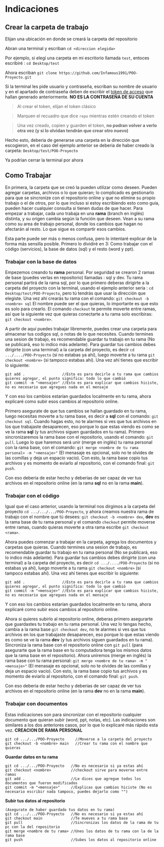 # Indicaciones
## Crear la carpeta de trabajo
Elijan una ubicación en donde se creará la carpeta del repositorio

Abran una terminal y escriban `cd <direccion elegida>`

Por ejemplo, si elegí una carpeta en mi escritorio llamada `test`, entoces escribiré : `cd Desktop/test`

Ahora escriban `git clone https://github.com/Infamous1991/POO-Proyecto.git`

Si la terminal les pide usuario y contraseña, escriban su nombre de usuario y en el apartado de contraseña deben de escribir el [token de acceso](https://github.com/settings/tokens) que hallan generado anteriormente. **NO ES LA CONTRASEÑA DE SU CUENTA**
>Al crear el token, elijan el token clásico

>Marquen el recuadro que dice `repo` mientras estén creando el token

>Una vez creado, copien y guarden el token, **no podran volver a verlo otra vez (y si lo olvidan tendrán que crear otro nuevo)**

Hecho esto, deberia de generarse una carpeta en la dirección que escogieron, en el caso del ejemplo anterior se deberia de haber creado la carpeta: `Desktop/test/POO-Proyecto`

Ya podrían cerrar la terminal por ahora


## Como Trabajar
En primera, la carpeta que se creó la pueden utilizar como deseen. Pueden agregar carpetas, archivos o lo que quieran; lo complicado es gestionarlo para que se sincronize con el repositorio online y que no elimine su propio trabajo o el de otros, por lo que incluso si estoy escribiendo esto como guia, pueden hacer cualquier consulta si tienen dudas de que hacer.
Para empezar a trabajar, cada uno trabaja en una **rama** (branch en inglés) distinta, y su origen cambia según la función que deseen. Vean a su rama como su area de trabajo personal, donde los cambios que hagan no afectarán al resto. Lo que sigue es compartir esos cambios.

Esta parte puede ser más o menos confusa, pero lo intentaré explicar de la forma más sensilla posible. Primero lo dividiré en 3: Como trabajar con el código (servicios), la base de datos (sql) y el resto (word y ppt).


### Trabajar con la base de datos
Empezemos creando tu **rama** personal. Por seguridad se crearon 2 ramas de base (puedes verlas en repositorio) llamadas : sql y dev. Tu rama personal partirá de la rama sql, por lo que primero deberas dirigirte a la carpeta del proyecto con la terminal, usando el ejemplo anterior sería : `cd Desktop/test/POO-Proyecto`, pero tú tendrás que usar la dirección que elegiste. Una vez ahí crearás tu rama con el comando: `git checkout -b <nombre> sql` El nombre puede ser el que quieras, lo importante es que esto es solo para crearlo. El comando `checkout` te permite moverte entre ramas, así que la siguiente vez que quieras conectarte a tu rama solo escribiras: `git checkout <nombre>`.

A partir de aquí puedes trabajar libremente, puedes crear una carpeta para almacenar tus codigos sql, o notas de lo que necesites. Cuando termines una sesion de trabajo, es recomendable guardar tu trabajo en tu rama (No se publicará, eso lo indico más adelante). Para guardar tus cambios debes dirigirte (con una terminal) a la carpeta del proyecto, es decir `cd .../..../POO-Proyecto` (si no estabas ya ahí), luego moverte a tu rama `git checkout <nombre>` (si tampoco estabas ahí). Una vez ahí tienes que escribir lo siguiente:
```
git add .                 //Esto es para decirle a tu rama que cambios quieres agregar, el punto significa: todo lo que cambió
git commit -m "<mensaje>" //Esto es para explicar que cambios hiciste, no es necesario que agregues nada en el mensaje
```
Y con eso los cambios estarían guardados localmente en tu rama, ahora explicaré como subir esos cambios al repositorio online.

Primero asegurate de que tus cambios se hallan guardado en tu rama, luego necesitas moverte a tu rama base, es decir a **sql** con el comando: `git checkout sql`. Cuando hagas esto, no te alarmes si ves que tus archivos en los que trabajaste desaparecen, eso porque lo que estas viendo es como se ve la rama **sql** (y tus archivos siguen guardados en tu rama). Primero sincronizaremos la rama base con el repositorio, usando el comando: `git pull`. Luego lo que haremos será unir (merge en inglés) tu rama personal con la rama base, con el comando: `git merge <nombre de tu rama personal> -m "<mensaje>"` (El menasaje es opcional, solo no te olvides de las comillas y deja un espacio vacio). Con esto, la rama base copio tus archivos y es momento de eviarlo al repositorio, con el comando final: `git push`. 

Con eso deberia de estar hecho y deberias de ser capaz de ver tus archivos en el repositorio online (en la rama **sql** no en la rama **main**).


### Trabajar con el código
Igual que el caso anterior, usando la terminal nos dirgimos a la carpeta del proyecto `cd .../.../.../POO-Proyecto`, y ahora creamos nuestra rama de trabajo con el nombre que tú desees: `git checkout -b <nombre> dev`, **dev** es la rama base de tu rama personal y el comando `checkout` permite moverse entre ramas, cuando quieras moverte a otra rama escribe `git checkout <rama>`. 

Ahora puedes comenzar a trabajar en la carpeta, agrega los documentos y carpetas que quieras. Cuando termines una sesion de trabajo, es recomendable guardar tu trabajo en tu rama personal (No se publicará, eso lo indico más adelante). Para guardar tus cambios debes dirigirte (con una terminal) a la carpeta del proyecto, es decir `cd .../..../POO-Proyecto` (si no estabas ya ahí), luego moverte a tu rama `git checkout <nombre>` (si tampoco estabas ahí). Una vez ahí tienes que escribir lo siguiente:
```
git add .                 //Esto es para decirle a tu rama que cambios quieres agregar, el punto significa: todo lo que cambió
git commit -m "<mensaje>" //Esto es para explicar que cambios hiciste, no es necesario que agregues nada en el mensaje
```
Y con eso los cambios estarían guardados localmente en tu rama, ahora explicaré como subir esos cambios al repositorio online.

Ahora si quieres subirlo al repositorio online, deberas primero asegurarte que guardastes tu trabajo en tu rama personal. Una vez lo tengas hecho, cambia a la rama base `git checkout dev`, no te alarmes si ves que tus archivos en los que trabajaste desaparecen, eso porque lo que estas viendo es como se ve la rama **dev** (y tus archivos siguen guardados en tu rama). Sincroniza la rama base con el repositorio online con `git pull` (para asegurarte que la rama base en tu computadora tenga los mismos datos que la rama base en el repositorio). Ahora uniremos (merge en inglés) la rama base con tu rama personal: `git merge <nombre de tu rama> -m "<mensaje>"` (El menasaje es opcional, solo no te olvides de las comillas y deja un espacio vacio). Con esto, la rama base copio tus archivos y es momento de eviarlo al repositorio, con el comando final: `git push`. 

Con eso deberia de estar hecho y deberias de ser capaz de ver tus archivos en el repositorio online (en la rama **dev** no en la rama **main**).


### Trabajar con documentos
Estas indicaciones son para sincronizar con el repositorio cualquier documento que quieran subir (word, ppt, notas, etc). Las indicaciones son similares a los dos anteriores casos, por lo que lo explicaré más rápido esta vez.
**CREACION DE RAMA PERSONAL**
```
git cd .../.../POO-Proyecto     //Moverse a la carpeta del proyecto
git checkout -b <nombre> main   //Crear tu rama con el nombre que quieras
```
**Guardar datos en tu rama**
```
git cd .../.../POO-Proyecto   //No es necesario si ya estas ahí
git checkout <nombre>         //checkout sirve para moverse entre ramas
git add .                     //Le dices que agregue todos los documentos que fueron modificados
git commit -m "<mensaje>"     //Explicas que cambios hiciste (No es necesario escribir nada tampoco, puedes dejarlo como "")
```
**Subir tus datos al repositorio**
```
(Asegurate de haber guardado tus datos en tu rama)
git cd .../.../POO-Proyecto   //No es necesario si ya estas ahí
git checkout main             //Te mueves a tu rama base
git pull                      //Sincronizas los datos de la rama de tu pc con la del repositorio
git merge <nombre de tu rama> //Unes los datos de tu rama con la de la rama base
git push                      //Subes los datos al repositorio online
```

